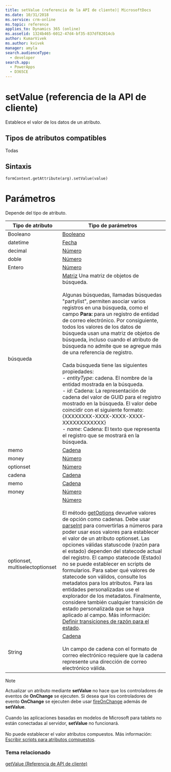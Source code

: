 ```yaml
---
title: setValue (referencia de la API de cliente)| MicrosoftDocs
ms.date: 10/31/2018
ms.service: crm-online
ms.topic: reference
applies_to: Dynamics 365 (online)
ms.assetid: 1324b465-6012-47d4-bf35-837df82014cb
author: KumarVivek
ms.author: kvivek
manager: amyla
search.audienceType:
  - developer
search.app:
  - PowerApps
  - D365CE
---
```

# <a name="setvalue-client-api-reference"></a>setValue (referencia de la API de cliente)

Establece el valor de los datos de un atributo. 

## <a name="attribute-types-supported"></a>Tipos de atributos compatibles

Todas

## <a name="syntax"></a>Sintaxis

`formContext.getAttribute(arg).setValue(value)`

# <a name="parameters"></a>Parámetros
Depende del tipo de atributo.

<!-- TODO: 

Change type links from msdn to docs, i.e. https://msdn.microsoft.com/library/dwab3ed2.aspx to /scripting/javascript/reference/number-object-javascript 

or MDN https://developer.mozilla.org/en-US/docs/Web/JavaScript/Reference/Global_Objects/Number
-->

| Tipo de atributo|Tipo de parámetros|
-------|------|
| Booleano| [Booleano](https://msdn.microsoft.com/library/t7bkhaz6.aspx) |
| datetime|[Fecha](https://msdn.microsoft.com/library/cd9w2te4.aspx)|
| decimal| [Número](https://msdn.microsoft.com/library/dwab3ed2.aspx)|
| doble| [Número](https://msdn.microsoft.com/library/dwab3ed2.aspx) |
| Entero|[Número](https://msdn.microsoft.com/library/dwab3ed2.aspx)|
| búsqueda  | [Matriz](https://msdn.microsoft.com/library/k4h76zbx.aspx) Una matriz de objetos de búsqueda. <br/><br/>Algunas búsquedas, llamadas búsquedas "partylist", permiten asociar varios registros en una búsqueda, como el campo **Para:** para un registro de entidad de correo electrónico. Por consiguiente, todos los valores de los datos de búsqueda usan una matriz de objetos de búsqueda, incluso cuando el atributo de búsqueda no admite que se agregue más de una referencia de registro.<br/><br/>Cada búsqueda tiene las siguientes propiedades:<br/>- *entityType*: cadena. El nombre de la entidad mostrada en la búsqueda.<br/>- *id*: Cadena: La representación de cadena del valor de GUID para el registro mostrado en la búsqueda. El valor debe coincidir con el siguiente formato: {XXXXXXXX-XXXX-XXXX-XXXX-XXXXXXXXXXXX}<br/>- *name*: Cadena: El texto que representa el registro que se mostrará en la búsqueda.|
| memo  | [Cadena](https://msdn.microsoft.com/library/ecczf11c.aspx)  |
| money| [Número](https://msdn.microsoft.com/library/dwab3ed2.aspx)  |
| optionset | [Número](https://msdn.microsoft.com/library/dwab3ed2.aspx)  |
| cadena | [Cadena](https://msdn.microsoft.com/library/ecczf11c.aspx)|
| memo | [Cadena](https://msdn.microsoft.com/library/ecczf11c.aspx)|
| money|[Número](https://msdn.microsoft.com/library/dwab3ed2.aspx)|
| optionset, multiselectoptionset|[Número](https://msdn.microsoft.com/library/dwab3ed2.aspx)<br/><br/>El método [getOptions](getOptions.md) devuelve valores de opción como cadenas. Debe usar [parseInt](https://msdn.microsoft.com/library/x53yedee.aspx) para convertirlas a números para poder usar esos valores para establecer el valor de un atributo optionset. Las opciones válidas statuscode (razón para el estado) dependen del statecode actual del registro. El campo statecode (Estado) no se puede establecer en scripts de formularios. Para saber qué valores de statecode son válidos, consulte los metadatos para los atributos. <!-- See [Default status and status reason values](../../../customize/default-status-and-status-reason-values.md) for a list of default values for system entities. --> Para las entidades personalizadas use el explorador de los metadatos. Finalmente, considere también cualquier transición de estado personalizada que se haya aplicado al campo. Más información: [Definir transiciones de razón para el estado](/dynamics365/customer-engagement/customize/define-status-reason-transitions).| 
| String| [Cadena](https://msdn.microsoft.com/library/ecczf11c.aspx) <br/><br/> Un campo de cadena con el formato de correo electrónico requiere que la cadena represente una dirección de correo electrónico válida.|


> [!NOTE]
> Actualizar un atributo mediante **setValue** no hace que los controladores de eventos de **OnChange** se ejecuten. Si desea que los controladores de evento **OnChange** se ejecuten debe usar [fireOnChange](../attributes/fireOnChange.md) además de **setValue**. <br/><br/>
Cuando las aplicaciones basadas en modelos de Microsoft para tablets no están conectadas al servidor, **setValue** no funcionará.<br/><br/>No puede establecer el valor atributos compuestos. Más información: [Escribir scripts para atributos compuestos](../composite-attributes.md).

### <a name="related-topic"></a>Tema relacionado
[getValue (Referencia de API de cliente)](getValue.md)
